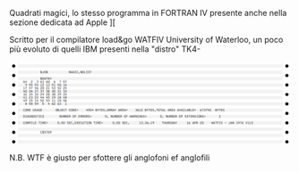 Quadrati magici, lo stesso programma in FORTRAN IV presente anche nella sezione dedicata ad Apple ][

Scritto per il compilatore load&go WATFIV University of Waterloo, un poco più evoluto di quelli IBM presenti nella
"distro" TK4-

![Output](https://github.com/MarcoVerpelli/Sorgenti-Mainframe/blob/master/Magic/OUTPUT.png)

N.B. WTF è giusto per sfottere gli anglofoni ef anglofili
